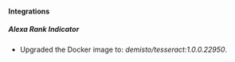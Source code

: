 #### Integrations
##### Alexa Rank Indicator
- Upgraded the Docker image to: *demisto/tesseract:1.0.0.22950*.
